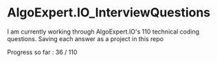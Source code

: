 # AlgoExpert.IO_InterviewQuestions
I am currently working through AlgoExpert.IO's 110 technical coding questions. Saving each answer as a project in this repo

Progress so far : 36 / 110
